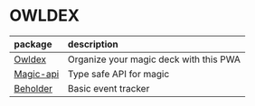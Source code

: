 # OWLDEX

|package|description|
|:------|:----------|
|[Owldex](https://github.com/remunizz/owldex/tree/master/packages/owldex)|Organize your magic deck with this PWA|
|[Magic-api](https://github.com/remunizz/owldex/tree/master/packages/magic-api-http)|Type safe API for magic|
|[Beholder](https://github.com/remunizz/owldex/tree/master/packages/beholder)|Basic event tracker|
